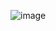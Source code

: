 ![image](https://user-images.githubusercontent.com/63723832/154777086-03fb187d-f1d4-4186-94ab-c28b27d96f15.png)

